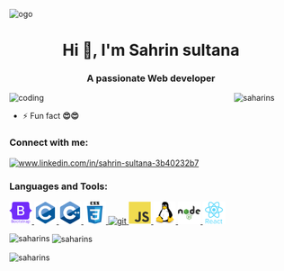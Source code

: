 ![ogo](https://github.com/saharins/saharins/commit/480bf22f827a8538a6943a4a2fe0f21b8dd88eb9)
<h1 align="center">Hi 👋, I'm Sahrin sultana</h1>
<h3 align="center">A passionate Web developer</h3>
<img aign = "right" alt = "coding" width = "400"src = "https://user-images.githubusercontent.com/55389276/140866485-8fb1c876-9a8f-4d6a-98dc-08c4981eaf70.gif
"

<p align="left"> <img src="https://komarev.com/ghpvc/?username=saharins&label=Profile%20views&color=0e75b6&style=flat" alt="saharins" /> </p>

- ⚡ Fun fact **😍😍**

<h3 align="left">Connect with me:</h3>
<p align="left">
<a href="https://linkedin.com/in/www.linkedin.com/in/sahrin-sultana-3b40232b7" target="blank"><img align="center" src="https://raw.githubusercontent.com/rahuldkjain/github-profile-readme-generator/master/src/images/icons/Social/linked-in-alt.svg" alt="www.linkedin.com/in/sahrin-sultana-3b40232b7" height="30" width="40" /></a>
</p>

<h3 align="left">Languages and Tools:</h3>
<p align="left"> <a href="https://getbootstrap.com" target="_blank" rel="noreferrer"> <img src="https://raw.githubusercontent.com/devicons/devicon/master/icons/bootstrap/bootstrap-plain-wordmark.svg" alt="bootstrap" width="40" height="40"/> </a> <a href="https://www.cprogramming.com/" target="_blank" rel="noreferrer"> <img src="https://raw.githubusercontent.com/devicons/devicon/master/icons/c/c-original.svg" alt="c" width="40" height="40"/> </a> <a href="https://www.w3schools.com/cpp/" target="_blank" rel="noreferrer"> <img src="https://raw.githubusercontent.com/devicons/devicon/master/icons/cplusplus/cplusplus-original.svg" alt="cplusplus" width="40" height="40"/> </a> <a href="https://www.w3schools.com/css/" target="_blank" rel="noreferrer"> <img src="https://raw.githubusercontent.com/devicons/devicon/master/icons/css3/css3-original-wordmark.svg" alt="css3" width="40" height="40"/> </a> <a href="https://git-scm.com/" target="_blank" rel="noreferrer"> <img src="https://www.vectorlogo.zone/logos/git-scm/git-scm-icon.svg" alt="git" width="40" height="40"/> </a> <a href="https://developer.mozilla.org/en-US/docs/Web/JavaScript" target="_blank" rel="noreferrer"> <img src="https://raw.githubusercontent.com/devicons/devicon/master/icons/javascript/javascript-original.svg" alt="javascript" width="40" height="40"/> </a> <a href="https://www.linux.org/" target="_blank" rel="noreferrer"> <img src="https://raw.githubusercontent.com/devicons/devicon/master/icons/linux/linux-original.svg" alt="linux" width="40" height="40"/> </a> <a href="https://nodejs.org" target="_blank" rel="noreferrer"> <img src="https://raw.githubusercontent.com/devicons/devicon/master/icons/nodejs/nodejs-original-wordmark.svg" alt="nodejs" width="40" height="40"/> </a> <a href="https://reactjs.org/" target="_blank" rel="noreferrer"> <img src="https://raw.githubusercontent.com/devicons/devicon/master/icons/react/react-original-wordmark.svg" alt="react" width="40" height="40"/> </a> </p>

<p><img align="left" src="https://github-readme-stats.vercel.app/api/top-langs?username=saharins&show_icons=true&locale=en&layout=compact" alt="saharins" /></p>

<p>&nbsp;<img align="center" src="https://github-readme-stats.vercel.app/api?username=saharins&show_icons=true&locale=en" alt="saharins" /></p>

<p><img align="center" src="https://github-readme-streak-stats.herokuapp.com/?user=saharins&" alt="saharins" /></p>
